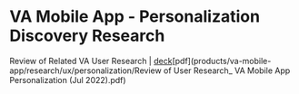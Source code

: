 
# VA Mobile App - Personalization Discovery Research

Review of Related VA User Research  | [deck](https://docs.google.com/presentation/d/1J10VcE7PGN9emVT1vtqO4-5XRYc3Jycm5zJ4QJnc19g/edit#slide=id.p1)[pdf](products/va-mobile-app/research/ux/personalization/Review of User Research_ VA Mobile App Personalization (Jul 2022).pdf)